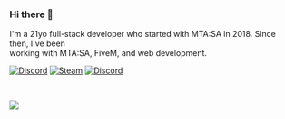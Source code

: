 ### Hi there 👋

I'm a 21yo full-stack developer who started with MTA:SA in 2018. Since then, I've been
</br>
working with MTA:SA, FiveM, and web development.

[![Discord](https://img.shields.io/badge/imstr-7289DA?logo=discord&logoColor=white)](https://discord.gg)
[![Steam](https://img.shields.io/badge/imstr-black?logo=steam&logoColor=white)](https://steamcommunity.com/id/imstr/)
[![Discord](https://img.shields.io/badge/gmail-orange?logo=gmail&logoColor=white)](mailto:profile.s7r@gmail.com)

</br>

<p align="left">
  <a href="https://skillicons.dev">
    <img src="https://skillicons.dev/icons?i=lua,ts,javascript,react,redux,tailwind,styledcomponents,nodejs,mysql,sqlite,git,github" />
  </a>
</p>
